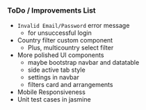 ### ToDo / Improvements List

 * `Invalid Email/Password` error message
    * for unsuccessful login
 * Country filter custom component
    * Plus, multicountry select filter
 * More polished UI components
    * maybe bootstrap navbar and datatable
    * side active tab style
    * settings in navbar
    * filters card and arrangements
 * Mobile Responsiveness
 * Unit test cases in jasmine
